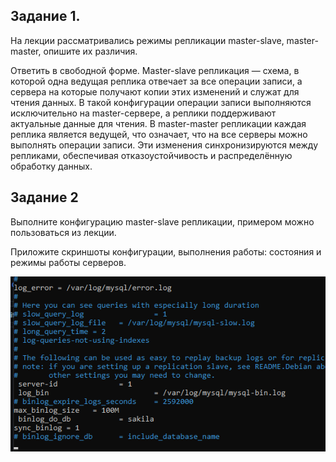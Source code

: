 
## Задание 1.
На лекции рассматривались режимы репликации master-slave, master-master, опишите их различия.

Ответить в свободной форме.
Master-slave репликация —  схема, в которой одна ведущая реплика отвечает за все операции записи, а сервера на которые  получают копии этих изменений и служат для чтения данных. В такой конфигурации операции записи выполняются исключительно на master-сервере, а реплики поддерживают актуальные данные для чтения.
В master-master репликации каждая реплика является ведущей, что означает, что на все серверы можно выполнять операции записи. Эти изменения синхронизируются между репликами, обеспечивая отказоустойчивость и распределённую обработку данных.


## Задание 2
Выполните конфигурацию master-slave репликации, примером можно пользоваться из лекции.

Приложите скриншоты конфигурации, выполнения работы: состояния и режимы работы серверов.

![test](https://github.com/Padawan18/databases/blob/main/1.1.png)

